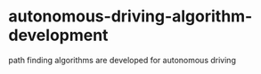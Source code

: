 # autonomous-driving-algorithm-development
path finding algorithms are developed for autonomous driving
